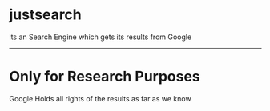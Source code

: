 # justsearch
its an Search Engine which gets its results from Google

----------------------------------------------------------

# Only for Research Purposes
Google Holds all rights of the results as far as we know
